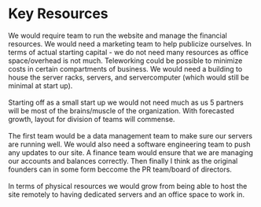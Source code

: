 # Key Resources

We would require team to run the website and manage the financial resources. We would need a marketing team to help publicize ourselves. In terms of actual starting capital - we do not need many resources as office space/overhead is not much. Teleworking could be possible to minimize costs in certain compartments of business. We would need a building to house the server racks, servers, and servercomputer (which would still be minimal at start up).<br> 
<br>Starting off as a small start up we would not need much as us 5 partners will be most of the brains/muscle of the organization. With forecasted growth, layout for division of teams will commense. <br>
<br>The first team would be a data management team to make sure our servers are running well. We would also need a software engineering team to push any updates to our site. A finance team would ensure that we are managing our accounts and balances correctly. Then finally I think as the original founders can in some form beccome the PR team/board of directors. <br>
<br>In terms of physical resources we would grow from being able to host the site remotely to having dedicated servers and an office space to work in. <br>
